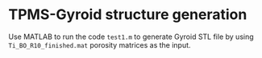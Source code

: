 # TPMS-Gyroid structure generation

Use MATLAB to run the code `test1.m` to generate Gyroid STL file by using `Ti_BO_R10_finished.mat` porosity matrices as the input.
